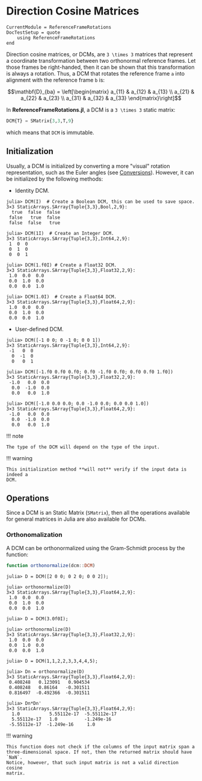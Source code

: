 Direction Cosine Matrices
=========================

```@meta
CurrentModule = ReferenceFrameRotations
DocTestSetup = quote
    using ReferenceFrameRotations
end
```

Direction cosine matrices, or DCMs, are ``3 \times 3`` matrices that represent a
coordinate transformation between two orthonormal reference frames. Let those
frames be right-handed, then it can be shown that this transformation is always
a rotation. Thus, a DCM that rotates the reference frame ``a`` into alignment
with the reference frame ``b`` is:

```math
\mathbf{D}_{ba} = \left[\begin{matrix}
    a_{11} & a_{12} & a_{13} \\
    a_{21} & a_{22} & a_{23} \\
    a_{31} & a_{32} & a_{33}
    \end{matrix}\right]
```

In **ReferenceFrameRotations.jl**, a DCM is a ``3 \times 3`` static matrix:

```julia
DCM{T} = SMatrix{3,3,T,9}
```

which means that `DCM` is immutable.

## Initialization

Usually, a DCM is initialized by converting a more "visual" rotation
representation, such as the Euler angles (see [Conversions](@ref)). However, it
can be initialized by the following methods:

* Identity DCM.

```jldoctest
julia> DCM(I)  # Create a Boolean DCM, this can be used to save space.
3×3 StaticArrays.SArray{Tuple{3,3},Bool,2,9}:
  true  false  false
 false   true  false
 false  false   true

julia> DCM(1I)  # Create an Integer DCM.
3×3 StaticArrays.SArray{Tuple{3,3},Int64,2,9}:
 1  0  0
 0  1  0
 0  0  1

julia> DCM(1.f0I) # Create a Float32 DCM.
3×3 StaticArrays.SArray{Tuple{3,3},Float32,2,9}:
 1.0  0.0  0.0
 0.0  1.0  0.0
 0.0  0.0  1.0

julia> DCM(1.0I)  # Create a Float64 DCM.
3×3 StaticArrays.SArray{Tuple{3,3},Float64,2,9}:
 1.0  0.0  0.0
 0.0  1.0  0.0
 0.0  0.0  1.0
```

* User-defined DCM.

```jldoctest
julia> DCM([-1 0 0; 0 -1 0; 0 0 1])
3×3 StaticArrays.SArray{Tuple{3,3},Int64,2,9}:
 -1   0  0
  0  -1  0
  0   0  1

julia> DCM([-1.f0 0.f0 0.f0; 0.f0 -1.f0 0.f0; 0.f0 0.f0 1.f0])
3×3 StaticArrays.SArray{Tuple{3,3},Float32,2,9}:
 -1.0   0.0  0.0
  0.0  -1.0  0.0
  0.0   0.0  1.0

julia> DCM([-1.0 0.0 0.0; 0.0 -1.0 0.0; 0.0 0.0 1.0])
3×3 StaticArrays.SArray{Tuple{3,3},Float64,2,9}:
 -1.0   0.0  0.0
  0.0  -1.0  0.0
  0.0   0.0  1.0
```

!!! note

    The type of the DCM will depend on the type of the input.

!!! warning

    This initialization method **will not** verify if the input data is indeed a
    DCM.

## Operations

Since a DCM is an Static Matrix (`SMatrix`), then all the operations available
for general matrices in Julia are also available for DCMs.

### Orthonomalization

A DCM can be orthonormalized using the Gram-Schmidt process by the function:

```julia
function orthonormalize(dcm::DCM)
```

```jldoctest
julia> D = DCM([2 0 0; 0 2 0; 0 0 2]);

julia> orthonormalize(D)
3×3 StaticArrays.SArray{Tuple{3,3},Float64,2,9}:
 1.0  0.0  0.0
 0.0  1.0  0.0
 0.0  0.0  1.0

julia> D = DCM(3.0f0I);

julia> orthonormalize(D)
3×3 StaticArrays.SArray{Tuple{3,3},Float32,2,9}:
 1.0  0.0  0.0
 0.0  1.0  0.0
 0.0  0.0  1.0

julia> D = DCM(1,1,2,2,3,3,4,4,5);

julia> Dn = orthonormalize(D)
3×3 StaticArrays.SArray{Tuple{3,3},Float64,2,9}:
 0.408248   0.123091   0.904534
 0.408248   0.86164   -0.301511
 0.816497  -0.492366  -0.301511

julia> Dn*Dn'
3×3 StaticArrays.SArray{Tuple{3,3},Float64,2,9}:
  1.0           5.55112e-17  -5.55112e-17
  5.55112e-17   1.0          -1.249e-16
 -5.55112e-17  -1.249e-16     1.0

```

!!! warning

    This function does not check if the columns of the input matrix span a
    three-dimensional space. If not, then the returned matrix should have `NaN`.
    Notice, however, that such input matrix is not a valid direction cosine
    matrix.
